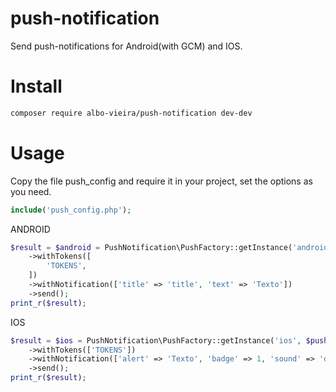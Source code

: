 # push-notification
Send push-notifications for Android(with GCM) and IOS.

# Install
```sh
composer require albo-vieira/push-notification dev-dev 
```

# Usage

Copy the file push_config and require it in your project, set the options as you need.
```php
include('push_config.php');
```

ANDROID
```php
$result = $android = PushNotification\PushFactory::getInstance('android', $pushConfig)
    ->withTokens([
        'TOKENS',
    ])
    ->withNotification(['title' => 'title', 'text' => 'Texto'])
    ->send();
print_r($result);  
```


IOS
```php
$result = $ios = PushNotification\PushFactory::getInstance('ios', $pushConfig)
    ->withTokens(['TOKENS'])
    ->withNotification(['alert' => 'Texto', 'badge' => 1, 'sound' => 'default'])
    ->send();
print_r($result);
```
    
